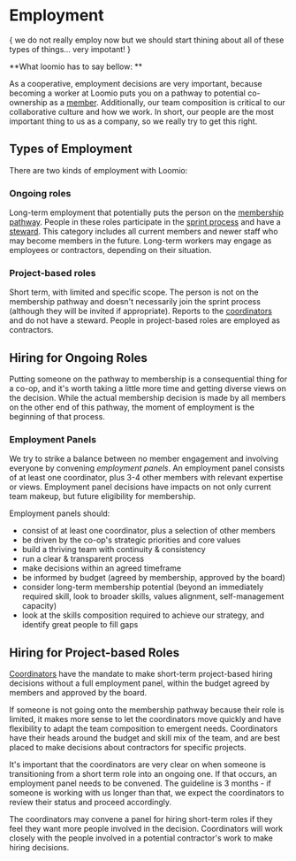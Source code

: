 # Employment

{ we do not really employ now but we should start thining about all of these types of things... very impotant! }





**What loomio has to say bellow: **

As a cooperative, employment decisions are very important, because becoming a worker at Loomio puts you on a pathway to potential co-ownership as a [member](http://loomio.coop/membership.html). Additionally, our team composition is critical to our collaborative culture and how we work. In short, our people are the most important thing to us as a company, so we really try to get this right.

## Types of Employment

There are two kinds of employment with Loomio:

### Ongoing roles

Long-term employment that potentially puts the person on the [membership pathway](http://loomio.coop/membership.html). People in these roles participate in the [sprint process](http://loomio.coop/sprints.html) and have a [steward](http://loomio.coop/stewarding.html). This category includes all current members and newer staff who may become members in the future. Long-term workers may engage as employees or contractors, depending on their situation.

### Project-based roles

Short term, with limited and specific scope. The person is not on the membership pathway and doesn't necessarily join the sprint process \(although they will be invited if appropriate\). Reports to the [coordinators](http://loomio.coop/coordination.html) and do not have a steward. People in project-based roles are employed as contractors.

## Hiring for Ongoing Roles

Putting someone on the pathway to membership is a consequential thing for a co-op, and it's worth taking a little more time and getting diverse views on the decision. While the actual membership decision is made by all members on the other end of this pathway, the moment of employment is the beginning of that process.

### Employment Panels

We try to strike a balance between no member engagement and involving everyone by convening _employment panels_. An employment panel consists of at least one coordinator, plus 3-4 other members with relevant expertise or views. Employment panel decisions have impacts on not only current team makeup, but future eligibility for membership.

Employment panels should:

* consist of at least one coordinator, plus a selection of other members
* be driven by the co-op's strategic priorities and core values
* build a thriving team with continuity & consistency
* run a clear & transparent process
* make decisions within an agreed timeframe
* be informed by budget \(agreed by membership, approved by the board\)
* consider long-term membership potential \(beyond an immediately required skill, look to broader skills, values alignment, self-management capacity\)
* look at the skills composition required to achieve our strategy, and identify great people to fill gaps

## Hiring for Project-based Roles

[Coordinators](http://loomio.coop/coordination.html) have the mandate to make short-term project-based hiring decisions without a full employment panel, within the budget agreed by members and approved by the board.

If someone is not going onto the membership pathway because their role is limited, it makes more sense to let the coordinators move quickly and have flexibility to adapt the team composition to emergent needs. Coordinators have their heads around the budget and skill mix of the team, and are best placed to make decisions about contractors for specific projects.

It's important that the coordinators are very clear on when someone is transitioning from a short term role into an ongoing one. If that occurs, an employment panel needs to be convened. The guideline is 3 months - if someone is working with us longer than that, we expect the coordinators to review their status and proceed accordingly.

The coordinators may convene a panel for hiring short-term roles if they feel they want more people involved in the decision. Coordinators will work closely with the people involved in a potential contractor's work to make hiring decisions.

